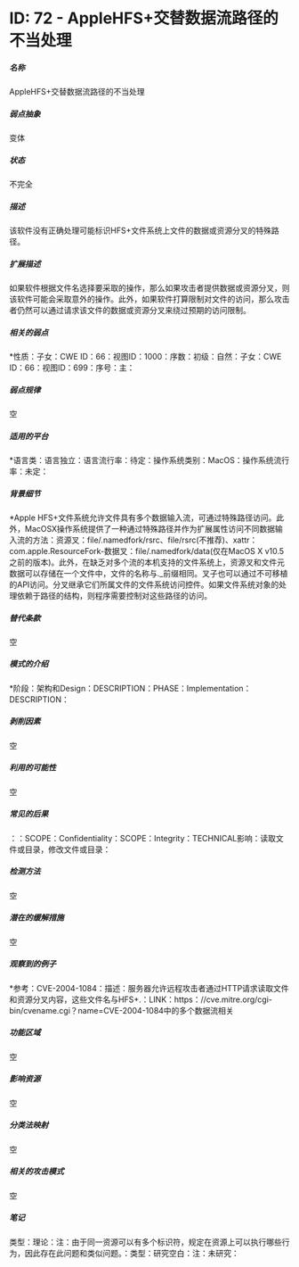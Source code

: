 # ID: 72 - AppleHFS+交替数据流路径的不当处理
<h5>名称</h5>AppleHFS+交替数据流路径的不当处理
<h5>弱点抽象</h5>变体
<h5>状态</h5>不完全
<h5>描述</h5>该软件没有正确处理可能标识HFS+文件系统上文件的数据或资源分叉的特殊路径。
<h5>扩展描述</h5>如果软件根据文件名选择要采取的操作，那么如果攻击者提供数据或资源分叉，则该软件可能会采取意外的操作。此外，如果软件打算限制对文件的访问，那么攻击者仍然可以通过请求该文件的数据或资源分叉来绕过预期的访问限制。
<h5>相关的弱点</h5>*性质：子女：CWE ID：66：视图ID：1000：序数：初级：自然：子女：CWE ID：66：视图ID：699：序号：主：
<h5>弱点规律</h5>空
<h5>适用的平台</h5>*语言类：语言独立：语言流行率：待定：操作系统类别：MacOS：操作系统流行率：未定：
<h5>背景细节</h5>*Apple HFS+文件系统允许文件具有多个数据输入流，可通过特殊路径访问。此外，MacOSX操作系统提供了一种通过特殊路径并作为扩展属性访问不同数据输入流的方法：资源叉：file/.namedfork/rsrc、file/rsrc(不推荐)、xattr：com.apple.ResourceFork-数据叉：file/.namedfork/data(仅在MacOS X v10.5之前的版本)。此外，在缺乏对多个流的本机支持的文件系统上，资源叉和文件元数据可以存储在一个文件中，文件的名称与._前缀相同。叉子也可以通过不可移植的API访问。分叉继承它们所属文件的文件系统访问控件。如果文件系统对象的处理依赖于路径的结构，则程序需要控制对这些路径的访问。
<h5>替代条款</h5>空
<h5>模式的介绍</h5>*阶段：架构和Design：DESCRIPTION：PHASE：Implementation：DESCRIPTION：
<h5>剥削因素</h5>空
<h5>利用的可能性</h5>空
<h5>常见的后果</h5>：：SCOPE：Confidentiality：SCOPE：Integrity：TECHNICAL影响：读取文件或目录，修改文件或目录：
<h5>检测方法</h5>空
<h5>潜在的缓解措施</h5>空
<h5>观察到的例子</h5>*参考：CVE-2004-1084：描述：服务器允许远程攻击者通过HTTP请求读取文件和资源分叉内容，这些文件名与HFS+.：LINK：https：//cve.mitre.org/cgi-bin/cvename.cgi？name=CVE-2004-1084中的多个数据流相关
<h5>功能区域</h5>空
<h5>影响资源</h5>空
<h5>分类法映射</h5>空
<h5>相关的攻击模式</h5>空
<h5>笔记</h5>类型：理论：注：由于同一资源可以有多个标识符，规定在资源上可以执行哪些行为，因此存在此问题和类似问题。：类型：研究空白：注：未研究：

